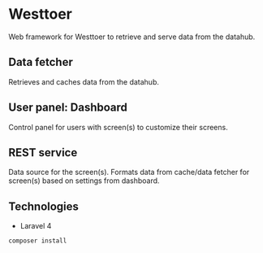 # Westtoer

Web framework for Westtoer to retrieve and serve data from the datahub.


## Data fetcher
Retrieves and caches data from the datahub.


## User panel: Dashboard
Control panel for users with screen(s) to customize their screens.


## REST service
Data source for the screen(s). Formats data from cache/data fetcher for screen(s) based on settings from dashboard.

## Technologies

* Laravel 4 

```composer install```